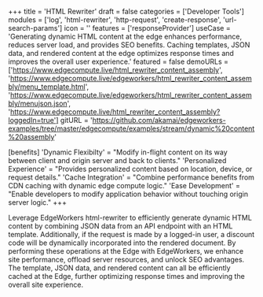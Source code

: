 +++
title = 'HTML Rewriter'
draft = false
categories = ['Developer Tools']
modules = ['log', 'html-rewriter', 'http-request', 'create-response', 'url-search-params']
icon = ''
features = ['responseProvider']
useCase = 'Generating dynamic HTML content at the edge enhances performance, reduces server load, and provides SEO benefits. Caching templates, JSON data, and rendered content at the edge optimizes response times and improves the overall user experience.'
featured = false
demoURLs = ['https://www.edgecompute.live/html_rewriter_content_assembly', 'https://www.edgecompute.live/edgeworkers/html_rewriter_content_assembly/menu_template.html', 'https://www.edgecompute.live/edgeworkers/html_rewriter_content_assembly/menujson.json', 'https://www.edgecompute.live/html_rewriter_content_assembly?loggedIn=true']
gitURL = 'https://github.com/akamai/edgeworkers-examples/tree/master/edgecompute/examples/stream/dynamic%20content%20assembly'

[benefits]
	'Dynamic Flexibilty' = "Modify in-flight content on its way between client and origin server and back to clients."
	'Personalized Experience' = "Provides personalized content based on location, device, or request details."
	'Cache Integration' = "Combine performance benefits from CDN caching with dynamic edge compute logic."
	'Ease Development' = "Enable developers to modify application behavior without touching origin server logic."
+++

Leverage EdgeWorkers html-rewriter to efficiently generate dynamic HTML content by combining JSON data from an API endpoint with an HTML template. Additionally, if the request is made by a logged-in user, a discount code will be dynamically incorporated into the rendered document. By performing these operations at the Edge with EdgeWorkers, we enhance site performance, offload server resources, and unlock SEO advantages. The template, JSON data, and rendered content can all be efficiently cached at the Edge, further optimizing response times and improving the overall site experience.